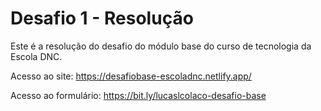 # Desafio 1 - Resolução

Este é a resolução do desafio do módulo base do curso de tecnologia da Escola DNC.

Acesso ao site: https://desafiobase-escoladnc.netlify.app/

Acesso ao formulário: https://bit.ly/lucaslcolaco-desafio-base
